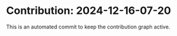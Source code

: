 # Contribution: 2024-12-16-07-20
This is an automated commit to keep the contribution graph active.
